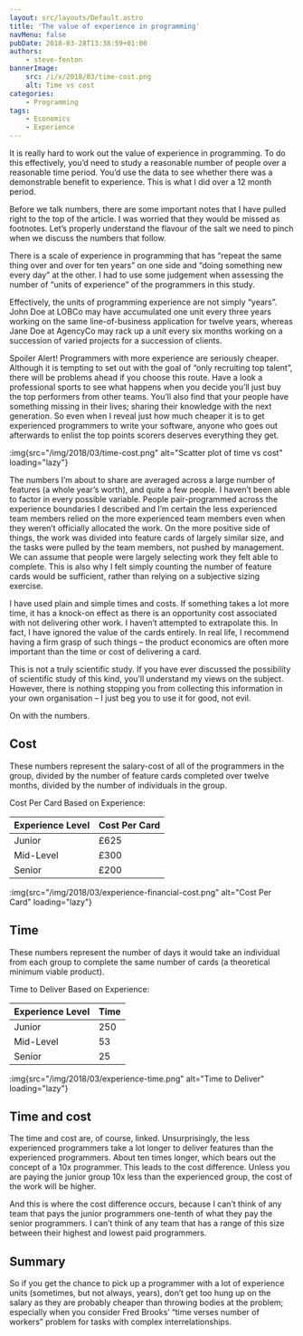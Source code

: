```yaml
---
layout: src/layouts/Default.astro
title: 'The value of experience in programming'
navMenu: false
pubDate: 2018-03-28T13:38:59+01:00
authors:
    - steve-fenton
bannerImage:
    src: /i/x/2018/03/time-cost.png
    alt: Time vs cost
categories:
    - Programming
tags:
    - Economics
    - Experience
---
```


It is really hard to work out the value of experience in programming. To do this effectively, you’d need to study a reasonable number of people over a reasonable time period. You’d use the data to see whether there was a demonstrable benefit to experience. This is what I did over a 12 month period.

Before we talk numbers, there are some important notes that I have pulled right to the top of the article. I was worried that they would be missed as footnotes. Let’s properly understand the flavour of the salt we need to pinch when we discuss the numbers that follow.

There is a scale of experience in programming that has “repeat the same thing over and over for ten years” on one side and “doing something new every day” at the other. I had to use some judgement when assessing the number of “units of experience” of the programmers in this study.

Effectively, the units of programming experience are not simply “years”. John Doe at LOBCo may have accumulated one unit every three years working on the same line-of-business application for twelve years, whereas Jane Doe at AgencyCo may rack up a unit every six months working on a succession of varied projects for a succession of clients.

Spoiler Alert! Programmers with more experience are seriously cheaper. Although it is tempting to set out with the goal of “only recruiting top talent”, there will be problems ahead if you choose this route. Have a look a professional sports to see what happens when you decide you’ll just buy the top performers from other teams. You’ll also find that your people have something missing in their lives; sharing their knowledge with the next generation. So even when I reveal just how much cheaper it is to get experienced programmers to write your software, anyone who goes out afterwards to enlist the top points scorers deserves everything they get.

:img{src="/img/2018/03/time-cost.png" alt="Scatter plot of time vs cost" loading="lazy"}

The numbers I’m about to share are averaged across a large number of features (a whole year’s worth), and quite a few people. I haven’t been able to factor in every possible variable. People pair-programmed across the experience boundaries I described and I’m certain the less experienced team members relied on the more experienced team members even when they weren’t officially allocated the work. On the more positive side of things, the work was divided into feature cards of largely similar size, and the tasks were pulled by the team members, not pushed by management. We can assume that people were largely selecting work they felt able to complete. This is also why I felt simply counting the number of feature cards would be sufficient, rather than relying on a subjective sizing exercise.

I have used plain and simple times and costs. If something takes a lot more time, it has a knock-on effect as there is an opportunity cost associated with not delivering other work. I haven’t attempted to extrapolate this. In fact, I have ignored the value of the cards entirely. In real life, I recommend having a firm grasp of such things – the product economics are often more important than the time or cost of delivering a card.

This is not a truly scientific study. If you have ever discussed the possibility of scientific study of this kind, you’ll understand my views on the subject. However, there is nothing stopping you from collecting this information in your own organisation – I just beg you to use it for good, not evil.

On with the numbers.

## Cost

These numbers represent the salary-cost of all of the programmers in the group, divided by the number of feature cards completed over twelve months, divided by the number of individuals in the group.

Cost Per Card Based on Experience:

| Experience Level | Cost Per Card |
|------------------|---------------|
| Junior           | £625          |
| Mid-Level        | £300          |
| Senior           | £200          |

:img{src="/img/2018/03/experience-financial-cost.png" alt="Cost Per Card" loading="lazy"}

## Time

These numbers represent the number of days it would take an individual from each group to complete the same number of cards (a theoretical minimum viable product).

Time to Deliver Based on Experience:

| Experience Level | Time |
|------------------|------|
| Junior           | 250  |
| Mid-Level        | 53   |
| Senior           | 25   |

:img{src="/img/2018/03/experience-time.png" alt="Time to Deliver" loading="lazy"}

## Time and cost

The time and cost are, of course, linked. Unsurprisingly, the less experienced programmers take a lot longer to deliver features than the experienced programmers. About ten times longer, which bears out the concept of a 10x programmer. This leads to the cost difference. Unless you are paying the junior group 10x less than the experienced group, the cost of the work will be higher.

And this is where the cost difference occurs, because I can’t think of any team that pays the junior programmers one-tenth of what they pay the senior programmers. I can’t think of any team that has a range of this size between their highest and lowest paid programmers.

## Summary

So if you get the chance to pick up a programmer with a lot of experience units (sometimes, but not always, years), don’t get too hung up on the salary as they are probably cheaper than throwing bodies at the problem; especially when you consider Fred Brooks’ “time verses number of workers” problem for tasks with complex interrelationships.